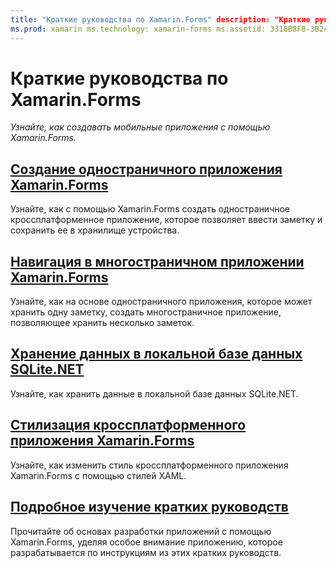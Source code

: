 ```yaml
---
title: "Краткие руководства по Xamarin.Forms" description: "Краткие руководства по разработке приложений Xamarin.Forms с помощью Visual Studio и Visual Studio для Mac".
ms.prod: xamarin ms.technology: xamarin-forms ms.assetid: 3318B8F8-3B24-489E-8E7B-28FA948796F8 author: davidbritch ms.author: dabritch ms.date: 06.01.2020 no-loc: [Xamarin.Forms, Xamarin.Essentials]
---
```


# <a name="xamarinforms-quickstarts"></a>Краткие руководства по Xamarin.Forms

_Узнайте, как создавать мобильные приложения с помощью Xamarin.Forms._

## <a name="create-a-single-page-xamarinforms-applicationsingle-pagemd"></a>[Создание одностраничного приложения Xamarin.Forms](single-page.md)

Узнайте, как с помощью Xamarin.Forms создать одностраничное кроссплатформенное приложение, которое позволяет ввести заметку и сохранить ее в хранилище устройства.

## <a name="perform-navigation-in-a-multi-page-xamarinforms-applicationmulti-pagemd"></a>[Навигация в многостраничном приложении Xamarin.Forms](multi-page.md)

Узнайте, как на основе одностраничного приложения, которое может хранить одну заметку, создать многостраничное приложение, позволяющее хранить несколько заметок.

## <a name="store-data-in-a-local-sqlitenet-database"></a>[Хранение данных в локальной базе данных SQLite.NET](database.md)

Узнайте, как хранить данные в локальной базе данных SQLite.NET.

## <a name="style-a-cross-platform-xamarinforms-applicationstylingmd"></a>[Стилизация кроссплатформенного приложения Xamarin.Forms](styling.md)

Узнайте, как изменить стиль кроссплатформенного приложения Xamarin.Forms с помощью стилей XAML.

## <a name="quickstart-deep-dive"></a>[Подробное изучение кратких руководств](deepdive.md)

Прочитайте об основах разработки приложений с помощью Xamarin.Forms, уделяя особое внимание приложению, которое разрабатывается по инструкциям из этих кратких руководств.
